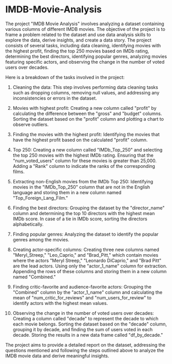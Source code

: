 # IMDB-Movie-Analysis
The project "IMDB Movie Analysis" involves analyzing a dataset containing various columns of different IMDB movies. The objective of the project is to frame a problem related to the dataset and use data analysis skills to explore the data, derive insights, and create a data story. The project consists of several tasks, including data cleaning, identifying movies with the highest profit, finding the top 250 movies based on IMDb rating, determining the best directors, identifying popular genres, analyzing movies featuring specific actors, and observing the change in the number of voted users over decades.

Here is a breakdown of the tasks involved in the project:

1. Cleaning the data: This step involves performing data cleaning tasks such as dropping columns, removing null values, and addressing any inconsistencies or errors in the dataset.

2. Movies with highest profit: Creating a new column called "profit" by calculating the difference between the "gross" and "budget" columns. Sorting the dataset based on the "profit" column and plotting a chart to observe outliers.

3. Finding the movies with the highest profit: Identifying the movies that have the highest profit based on the calculated "profit" column.

4. Top 250: Creating a new column called "IMDb_Top_250" and selecting the top 250 movies with the highest IMDb rating. Ensuring that the "num_voted_users" column for these movies is greater than 25,000. Adding a "Rank" column to indicate the ranks of the corresponding films.

5. Extracting non-English movies from the IMDb Top 250: Identifying movies in the "IMDb_Top_250" column that are not in the English language and storing them in a new column named "Top_Foreign_Lang_Film."

6. Finding the best directors: Grouping the dataset by the "director_name" column and determining the top 10 directors with the highest mean IMDb score. In case of a tie in IMDb score, sorting the directors alphabetically.

7. Finding popular genres: Analyzing the dataset to identify the popular genres among the movies.

8. Creating actor-specific columns: Creating three new columns named "Meryl_Streep," "Leo_Caprio," and "Brad_Pitt," which contain movies where the actors "Meryl Streep," "Leonardo DiCaprio," and "Brad Pitt" are the lead actors. Using only the "actor_1_name" column for extraction. Appending the rows of these columns and storing them in a new column named "Combined."

9. Finding critic-favorite and audience-favorite actors: Grouping the "Combined" column by the "actor_1_name" column and calculating the mean of "num_critic_for_reviews" and "num_users_for_review" to identify actors with the highest mean values.

10. Observing the change in the number of voted users over decades: Creating a column called "decade" to represent the decade to which each movie belongs. Sorting the dataset based on the "decade" column, grouping it by decade, and finding the sum of users voted in each decade. Storing the results in a new data frame called "df_by_decade."

The project aims to provide a detailed report on the dataset, addressing the questions mentioned and following the steps outlined above to analyze the IMDB movie data and derive meaningful insights.
